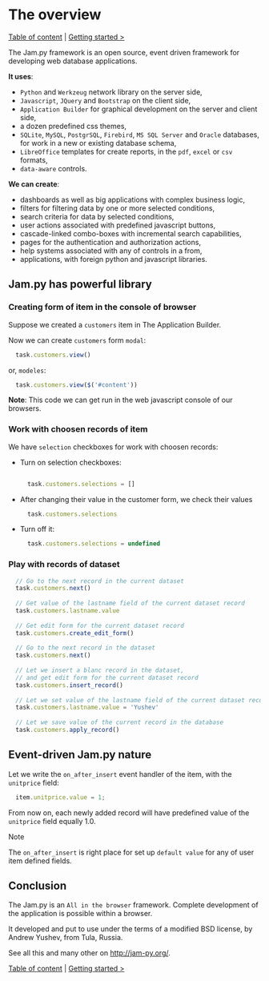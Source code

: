 
# The overview

[Table of content](index.md) | [Getting started >](getting_started.md)

The Jam.py framework is an open source, event driven framework for developing
web database applications.

**It uses**:

* `Python` and `Werkzeug` network library on the server side,
* `Javascript`, `JQuery` and `Bootstrap` on the client side,
* `Application Builder` for graphical development on the server and client side,
* a dozen predefined css themes,
* `SQLite`, `MySQL`, `PostgrSQL`, `Firebird`, `MS SQL Server` and `Oracle` databases,
  for work in a new or existing database schema,
* `LibreOffice` templates for create reports, in the `pdf`, `excel` or `csv` formats,
* `data-aware` controls.

**We can create**:

* dashboards as well as big applications with complex business logic,
* filters for filtering data by one or more selected conditions,
* search criteria for data by selected conditions,
* user actions associated with predefined javascript buttons,
* cascade-linked combo-boxes with incremental search capabilities,
* pages for the authentication and authorization actions,
* help systems associated with any of controls in a from,
* applications, with foreign python and javascript libraries.

## Jam.py has powerful library

### Creating form of item in the console of browser

Suppose we created a `customers` item in The Application Builder.

Now we can create `customers` form `modal`:

```js
  task.customers.view()
```

or, `modeles`:

```js
  task.customers.view($('#content'))
```

**Note**: This code we can get run in the web javascript console of our browsers.

### Work with choosen records of item

We have `selection` checkboxes for work with choosen records:

* Turn on selection checkboxes:
  
  ```js
  
    task.customers.selections = []
  ```

* After changing their value in the customer form, we check their values

  ```js
    task.customers.selections
  ```

* Turn off it:
  
  ```js
    task.customers.selections = undefined
  ```

### Play with records of dataset

```js
  // Go to the next record in the current dataset
  task.customers.next()
  
  // Get value of the lastname field of the current dataset record
  task.customers.lastname.value
  
  // Get edit form for the current dataset record
  task.customers.create_edit_form()
  
  // Go to the next record in the dataset
  task.customers.next()
  
  // Let we insert a blanc record in the dataset, 
  // and get edit form for the current dataset record
  task.customers.insert_record()
  
  // Let we set value of the lastname field of the current dataset record
  task.customers.lastname.value = 'Yushev'
  
  // Let we save value of the current record in the database
  task.customers.apply_record()
```

## Event-driven Jam.py nature  

Let we write the `on_after_insert` event handler of the item, with the `unitprice` field:
  
```js
  item.unitprice.value = 1;
```  

From now on, each newly added record will have predefined value of the `unitprice` field equally 1.0.

> [!Note]
> The `on_after_insert` is right place for set up `default value` for any of user item defined fields.

## Conclusion

The Jam.py is an `All in the browser` framework. Complete development of the application is possible within a browser.

It developed and put to use under the terms of a modified BSD license, by Andrew Yushev, from Tula, Russia.

See all this and many other on <http://jam-py.org/>.

[Table of content](index.md) | [Getting started >](getting_started.md)

